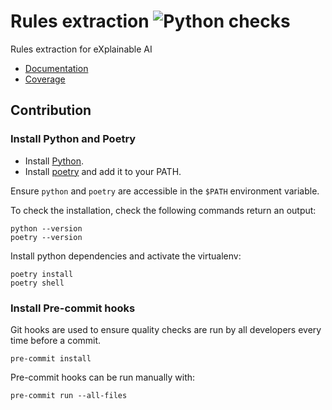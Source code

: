# Rules extraction ![Python checks](https://github.com/HES-XPLAIN/rules-extraction/actions/workflows/tests.yml/badge.svg)

Rules extraction for eXplainable AI

* [Documentation](https://hes-xplain.github.io/rules-extraction/docs/)
* [Coverage](https://hes-xplain.github.io/rules-extraction/cov/)

## Contribution

### Install Python and Poetry

* Install [Python](https://www.python.org/).
* Install [poetry](https://python-poetry.org/docs/#installation) and add it to your PATH.

Ensure `python` and `poetry` are accessible in the `$PATH` environment variable.

To check the installation, check the following commands return an output:

```shell
python --version
poetry --version
```

Install python dependencies and activate the virtualenv:

```shell
poetry install
poetry shell
```

### Install Pre-commit hooks

Git hooks are used to ensure quality checks are run by all developers every time
before a commit.

```shell
pre-commit install
```

Pre-commit hooks can be run manually with:

```shell
pre-commit run --all-files
```
